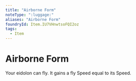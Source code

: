 ```yaml
---
title: "Airborne Form"
noteType: ":luggage:"
aliases: "Airborne Form"
foundryId: Item.IU7VHnwtsoFQI2oz
tags:
  - Item
---
```


# Airborne Form

Your eidolon can fly. It gains a fly Speed equal to its Speed.

